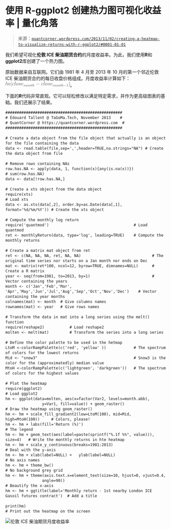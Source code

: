 <!--yml

类别：未分类

日期：2024-05-18 08:08:13

-->

# 使用 R-ggplot2 创建热力图可视化收益率 | 量化角落

> 来源：[`quantcorner.wordpress.com/2013/11/02/creating-a-heatmap-to-visualize-returns-with-r-ggplot2/#0001-01-01`](https://quantcorner.wordpress.com/2013/11/02/creating-a-heatmap-to-visualize-returns-with-r-ggplot2/#0001-01-01)

我们希望可视化**伦敦 ICE 柴油期货合约**的月度收益率。为此，我们使用**R**和**ggplot2**库创建了一个热力图。

原始数据来自互联网。它们由 1981 年 4 月至 2013 年 10 月的第一个邻近伦敦 ICE 柴油期货合约的每日收盘价格组成。月度收益率计算如下：![ln(close_{month}-close_{month-1})](img/149428b2d8340defee79b64b65dcb22c.png)。

下面的**R**代码非常直观。它可以轻松修改以满足特定需求，并作为更高级图表的基础。我们还展示了结果。

```
###################################################
# Édouard Tallent @ TaGoMa.Tech, November 2013    #
# QuantCorner @ https://quantcorner.wordpress.com  #
###################################################

# Create a data object from the file object that actually is an object for the file containing the data
data <- read.table(file,sep=',',header=TRUE,na.strings="NA") # Create the data object from file

# Remove rows containing NAs
row.has.NA <- apply(data, 1, function(x){any(is.na(x))})
# sum(row.has.NA)
data <- data[!row.has.NA,]

# Create a xts object from the data object
require(xts)                                                            # Load xts
data <- as.xts(data[,2], order.by=as.Date(data[,1], format='%d/%m/%Y')) # Create the xts object

# Compute the monthly log return
require('quantmod')                                     # Load quantmod
ret <- monthlyReturn(data, type='log', leading=TRUE)    # Compute the monthly returns

# Create a matrix mat object from ret 
ret <- c(NA, NA, NA, ret, NA, NA)                               # The original time series nor starts on a Jan month nor ends on Dec 
mat <- matrix(ret*100, ncol=12, byrow=TRUE, dimnames=NULL)      # Create a R matrix
year <- seq(from=1981, to=2013, by=1)                           # Vector containing the years
month <- c('Jan','Feb','Mar', 'Apr','May','Jun','Jul','Aug','Sep','Oct','Nov','Dec')    # Vector containing the year months
colnames(mat) <- month  # Give columns names
rownames(mat) <- year   # Give rows names

# Transform the data in mat into a long series using the melt() function
require(reshape2)           # Load reshape2
molten <- melt(mat)         # Transform the series into a long series

# Define the color palette to be used in the hetmap
LtoM <-colorRampPalette(c('red', 'yellow' ))            # The spectrum of colors for the lowest returns
Mid <- "snow3"                                          # Snow3 is the color for the (approximatedly) median value
MtoH <-colorRampPalette(c('lightgreen', 'darkgreen'))   # The spectrum of colors for the highest values

# Plot the heatmap
require(ggplot2)                                                            # Load ggplot2 
hm <- ggplot(data=molten, aes(x=factor(Var2, levels=month.abb),
                y=Var1, fill=value)) + geom_raster()                        # Draw the heatmap using geom_raster()
hm <- hm + scale_fill_gradient2(low=LtoM(100), mid=Mid, high=MtoH(100))     # Colors, please!
hm <- hm + labs(fill='Return (%)')                                          # The legend
hm <- hm + geom_text(aes(label=paste(sprintf("%.1f %%", value))), size=4)   # Write the monthly returns in hte heatmap
hm <- hm + scale_y_continuous(breaks=1981:2013)                             # Deal with the y-axis
hm <- hm + xlab(label=NULL) +   ylab(label=NULL)                            # No axis names
hm <- hm + theme_bw()                                                       # No background grey grid
hm <- hm + theme(axis.text.x=element_text(size=10, hjust=0, vjust=0.4,
                angle=90))                                                  # Beautify the x-axis
hm <- hm + ggtitle(label='Monthly return - 1st nearby London ICE Gasoil futures contract')  # Add a title

print(hm)                                                                   # Print out the heatmap on the screen
```

![伦敦 ICE 柴油期货月度收益率](https://quantcorner.wordpress.com/wp-content/uploads/2013/11/heatmap_gasoil_fut.jpg)
